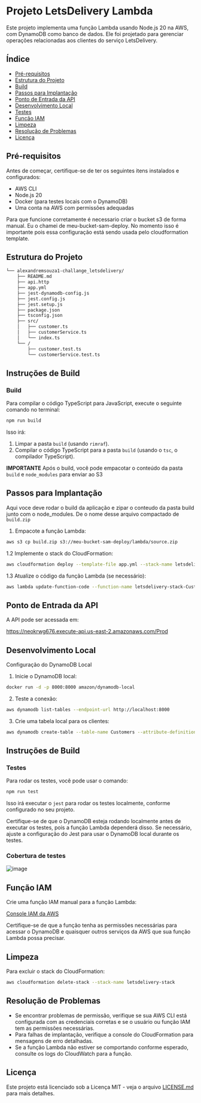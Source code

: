 # Projeto LetsDelivery Lambda

Este projeto implementa uma função Lambda usando Node.js 20 na AWS, com DynamoDB como banco de dados. Ele foi projetado para gerenciar operações relacionadas aos clientes do serviço LetsDelivery.

## Índice

- [Pré-requisitos](#pré-requisitos)
- [Estrutura do Projeto](#estrutura-do-projeto)
- [Build](#instruções-de-build)
- [Passos para Implantação](#passos-para-implantação)
- [Ponto de Entrada da API](#ponto-de-entrada-da-api)
- [Desenvolvimento Local](#desenvolvimento-local)
- [Testes](#instruções-de-testes)
- [Função IAM](#função-iam)
- [Limpeza](#limpeza)
- [Resolução de Problemas](#resolução-de-problemas)
- [Licença](#licença)

## Pré-requisitos

Antes de começar, certifique-se de ter os seguintes itens instalados e configurados:

- AWS CLI
- Node.js 20
- Docker (para testes locais com o DynamoDB)
- Uma conta na AWS com permissões adequadas

Para que funcione corretamente é necessario criar o bucket s3 de forma manual. Eu o chamei de meu-bucket-sam-deploy. 
No momento isso é importante pois essa configuração está sendo usada pelo cloudformation template.

## Estrutura do Projeto
```bash
└── alexandremsouza1-challange_letsdelivery/
    ├── README.md
    ├── api.http
    ├── app.yml
    ├── jest-dynamodb-config.js
    ├── jest.config.js
    ├── jest.setup.js
    ├── package.json
    ├── tsconfig.json
    ├── src/
    │   ├── customer.ts
    │   ├── customerService.ts
    │   └── index.ts
    └── /
        ├── customer.test.ts
        └── customerService.test.ts
```

## Instruções de Build

### Build

Para compilar o código TypeScript para JavaScript, execute o seguinte comando no terminal:

```bash
npm run build
```

Isso irá:
1. Limpar a pasta `build` (usando `rimraf`).
2. Compilar o código TypeScript para a pasta `build` (usando o `tsc`, o compilador TypeScript).

**IMPORTANTE** Após o build, você pode empacotar o conteúdo da pasta `build` e `node_modules` para enviar ao S3 


## Passos para Implantação

Aqui voce deve rodar o build da aplicação e zipar o conteudo da pasta build junto com o node_modules. 
De o nome desse arquivo compactado de `build.zip`

1. Empacote a função Lambda:

```bash
aws s3 cp build.zip s3://meu-bucket-sam-deploy/lambda/source.zip
```

1.2 Implemente o stack do CloudFormation:
```bash
aws cloudformation deploy --template-file app.yml --stack-name letsdelivery-stack --capabilities CAPABILITY_IAM CAPABILITY_NAMED_IAM
```

1.3 Atualize o código da função Lambda (se necessário):
```bash
aws lambda update-function-code --function-name letsdelivery-stack-CustomersFunction-MOiTibc2wYAt --s3-bucket meu-bucket-sam-deploy --s3-key lambda/source.zip
```


## Ponto de Entrada da API
A API pode ser acessada em:

https://neokrwg676.execute-api.us-east-2.amazonaws.com/Prod


## Desenvolvimento Local
Configuração do DynamoDB Local
1. Inicie o DynamoDB local:
```bash
docker run -d -p 8000:8000 amazon/dynamodb-local
```

2. Teste a conexão:
```bash
aws dynamodb list-tables --endpoint-url http://localhost:8000
```


3. Crie uma tabela local para os clientes:
```bash
aws dynamodb create-table --table-name Customers --attribute-definitions AttributeName=id,AttributeType=S --key-schema AttributeName=id,KeyType=HASH --provisioned-throughput ReadCapacityUnits=5,WriteCapacityUnits=5 --endpoint-url http://localhost:8000
```

## Instruções de Build

### Testes

Para rodar os testes, você pode usar o comando:

```bash
npm run test
```

Isso irá executar o `jest` para rodar os testes localmente, conforme configurado no seu projeto.

Certifique-se de que o DynamoDB esteja rodando localmente antes de executar os testes, pois a função Lambda dependerá disso. Se necessário, ajuste a configuração do Jest para usar o DynamoDB local durante os testes.

### Cobertura de testes
![image](https://github.com/user-attachments/assets/c815b5b1-594b-4913-aba8-ebcaacbda745)


## Função IAM

Crie uma função IAM manual para a função Lambda:

[Console IAM da AWS](https://us-east-1.console.aws.amazon.com/iam/home?region=us-east-2#/roles)

Certifique-se de que a função tenha as permissões necessárias para acessar o DynamoDB e quaisquer outros serviços da AWS que sua função Lambda possa precisar.

## Limpeza

Para excluir o stack do CloudFormation:

```bash
aws cloudformation delete-stack --stack-name letsdelivery-stack
```


## Resolução de Problemas

- Se encontrar problemas de permissão, verifique se sua AWS CLI está configurada com as credenciais corretas e se o usuário ou função IAM tem as permissões necessárias.
- Para falhas de implantação, verifique a console do CloudFormation para mensagens de erro detalhadas.
- Se a função Lambda não estiver se comportando conforme esperado, consulte os logs do CloudWatch para a função.


## Licença

Este projeto está licenciado sob a Licença MIT - veja o arquivo [LICENSE.md](LICENSE.md) para mais detalhes.
